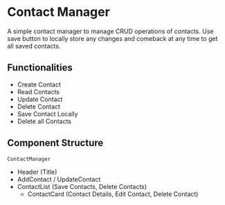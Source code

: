 # Contact Manager
A simple contact manager to manage CRUD operations of contacts. Use save button to locally store any changes and comeback at any time to get all saved contacts.
## Functionalities
* Create Contact
* Read Contacts
* Update Contact
* Delete Contact
* Save Contact Locally
* Delete all Contacts

## Component Structure
```ContactManager```
* Header (Title)
* AddContact / UpdateContact
* ContactList (Save Contacts, Delete Contacts)
  * ContactCard (Contact Details, Edit Contact, Delete Contact)